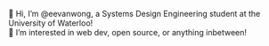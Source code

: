 👋 Hi, I’m @eevanwong, a Systems Design Engineering student at the University of Waterloo!
<br>
👀 I’m interested in web dev, open source, or anything inbetween!
<br>

<!--
- 💞️ I’m looking to collaborate on ...
- 📫 How to reach me ...
-->
<!---
eevanwong/eevanwong is a ✨ special ✨ repository because its `README.md` (this file) appears on your GitHub profile.
You can click the Preview link to take a look at your changes.
--->
